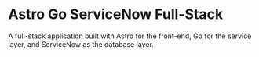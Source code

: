 # Astro Go ServiceNow Full-Stack

A full-stack application built with Astro for the front-end, Go for the service layer, and ServiceNow as the database layer.
